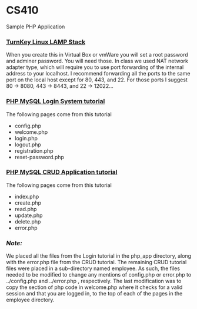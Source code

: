 # CS410
Sample PHP Application

### [TurnKey Linux LAMP Stack](https://www.turnkeylinux.org/lamp)

When you create this in Virtual Box or vmWare you will set a root password and adminer password. You will need those.
In class we used NAT network adapter type, which will require you to use port forwarding of the internal address to your
localhost. I recommend forwarding all the ports to the same port on the local host except for 80, 443, and 22. For those
ports I suggest 80 -> 8080, 443 -> 8443, and 22 -> 12022... 

### [PHP MySQL Login System tutorial](https://www.tutorialrepublic.com/php-tutorial/php-mysql-login-system.php)

The following pages come from this tutorial
* config.php
* welcome.php
* login.php
* logout.php
* registration.php
* reset-password.php

### [PHP MySQL CRUD Application tutorial](https://www.tutorialrepublic.com/php-tutorial/php-mysql-crud-application.php)

The following pages come from this tutorial
* index.php
* create.php
* read.php
* update.php
* delete.php
* error.php

### <i>Note: </i> 
We placed all the files from the Login tutorial in the php_app directory, along with the error.php file from the CRUD tutorial. The remaining CRUD tutorial files were placed in a sub-directory named employee. As such, the files needed to be modified to change any mentions of config.php or error.php to ../config.php and ../error.php , respectively. The last modification was to copy the section of php code in welcome.php where it checks for a valid session and that you are logged in, to the top of each of the pages in the employee directory.